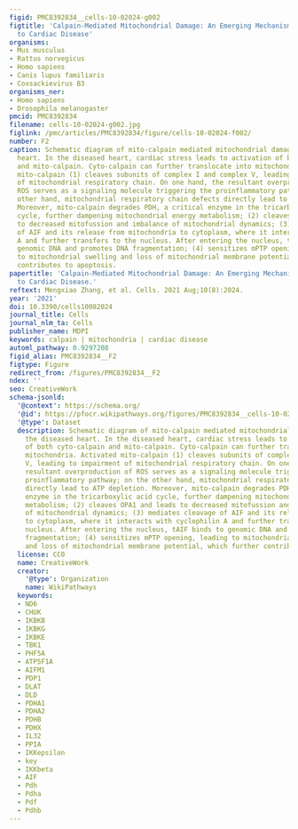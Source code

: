 ```yaml
---
figid: PMC8392834__cells-10-02024-g002
figtitle: 'Calpain-Mediated Mitochondrial Damage: An Emerging Mechanism Contributing
  to Cardiac Disease'
organisms:
- Mus musculus
- Rattus norvegicus
- Homo sapiens
- Canis lupus familiaris
- Coxsackievirus B3
organisms_ner:
- Homo sapiens
- Drosophila melanogaster
pmcid: PMC8392834
filename: cells-10-02024-g002.jpg
figlink: /pmc/articles/PMC8392834/figure/cells-10-02024-f002/
number: F2
caption: Schematic diagram of mito-calpain mediated mitochondrial damage in the diseased
  heart. In the diseased heart, cardiac stress leads to activation of both cyto-calpain
  and mito-calpain. Cyto-calpain can further translocate into mitochondria. Activated
  mito-calpain (1) cleaves subunits of complex I and complex V, leading to impairment
  of mitochondrial respiratory chain. On one hand, the resultant overproduction of
  ROS serves as a signaling molecule triggering the proinflammatory pathway; on the
  other hand, mitochondrial respiratory chain defects directly lead to ATP depletion.
  Moreover, mito-calpain degrades PDH, a critical enzyme in the tricarboxylic acid
  cycle, further dampening mitochondrial energy metabolism; (2) cleaves OPA1 and leads
  to decreased mitofussion and imbalance of mitochondrial dynamics; (3) mediates cleavage
  of AIF and its release from mitochondria to cytoplasm, where it interacts with cyclophilin
  A and further transfers to the nucleus. After entering the nucleus, tAIF binds to
  genomic DNA and promotes DNA fragmentation; (4) sensitizes mPTP opening, leading
  to mitochondrial swelling and loss of mitochondrial membrane potential, which further
  contributes to apoptosis.
papertitle: 'Calpain-Mediated Mitochondrial Damage: An Emerging Mechanism Contributing
  to Cardiac Disease.'
reftext: Mengxiao Zhang, et al. Cells. 2021 Aug;10(8):2024.
year: '2021'
doi: 10.3390/cells10082024
journal_title: Cells
journal_nlm_ta: Cells
publisher_name: MDPI
keywords: calpain | mitochondria | cardiac disease
automl_pathway: 0.9297208
figid_alias: PMC8392834__F2
figtype: Figure
redirect_from: /figures/PMC8392834__F2
ndex: ''
seo: CreativeWork
schema-jsonld:
  '@context': https://schema.org/
  '@id': https://pfocr.wikipathways.org/figures/PMC8392834__cells-10-02024-g002.html
  '@type': Dataset
  description: Schematic diagram of mito-calpain mediated mitochondrial damage in
    the diseased heart. In the diseased heart, cardiac stress leads to activation
    of both cyto-calpain and mito-calpain. Cyto-calpain can further translocate into
    mitochondria. Activated mito-calpain (1) cleaves subunits of complex I and complex
    V, leading to impairment of mitochondrial respiratory chain. On one hand, the
    resultant overproduction of ROS serves as a signaling molecule triggering the
    proinflammatory pathway; on the other hand, mitochondrial respiratory chain defects
    directly lead to ATP depletion. Moreover, mito-calpain degrades PDH, a critical
    enzyme in the tricarboxylic acid cycle, further dampening mitochondrial energy
    metabolism; (2) cleaves OPA1 and leads to decreased mitofussion and imbalance
    of mitochondrial dynamics; (3) mediates cleavage of AIF and its release from mitochondria
    to cytoplasm, where it interacts with cyclophilin A and further transfers to the
    nucleus. After entering the nucleus, tAIF binds to genomic DNA and promotes DNA
    fragmentation; (4) sensitizes mPTP opening, leading to mitochondrial swelling
    and loss of mitochondrial membrane potential, which further contributes to apoptosis.
  license: CC0
  name: CreativeWork
  creator:
    '@type': Organization
    name: WikiPathways
  keywords:
  - ND6
  - CHUK
  - IKBKB
  - IKBKG
  - IKBKE
  - TBK1
  - PHF5A
  - ATP5F1A
  - AIFM1
  - PDP1
  - DLAT
  - DLD
  - PDHA1
  - PDHA2
  - PDHB
  - PDHX
  - IL32
  - PPIA
  - IKKepsilon
  - key
  - IKKbeta
  - AIF
  - Pdh
  - Pdha
  - Pdf
  - Pdhb
---
```

